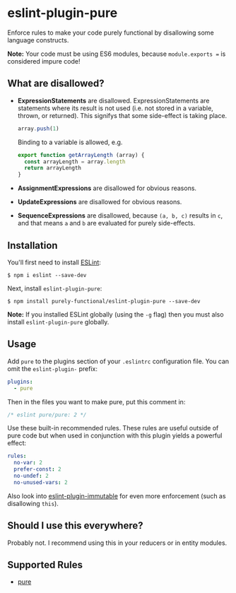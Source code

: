 # eslint-plugin-pure

Enforce rules to make your code purely functional by disallowing some language constructs.

__Note:__ Your code must be using ES6 modules, because `module.exports =` is considered impure code!


## What are disallowed?

- __ExpressionStatements__ are disallowed. ExpressionStatements are statements where its result is not used (i.e. not stored in a variable, thrown, or returned). This signifys that some side-effect is taking place.

  ```js
  array.push(1)
  ```

  Binding to a variable is allowed, e.g.
  
  ```js
  export function getArrayLength (array) {
    const arrayLength = array.length
    return arrayLength
  }
  ```

- __AssignmentExpressions__ are disallowed for obvious reasons.

- __UpdateExpressions__ are disallowed for obvious reasons.

- __SequenceExpressions__ are disallowed, because `(a, b, c)` results in `c`, and that means `a` and `b` are evaluated for purely side-effects.


## Installation

You'll first need to install [ESLint](http://eslint.org):

```
$ npm i eslint --save-dev
```

Next, install `eslint-plugin-pure`:

```
$ npm install purely-functional/eslint-plugin-pure --save-dev
```

**Note:** If you installed ESLint globally (using the `-g` flag) then you must also install `eslint-plugin-pure` globally.



## Usage

Add `pure` to the plugins section of your `.eslintrc` configuration file. You can omit the `eslint-plugin-` prefix:

```yaml
plugins:
  - pure
```

Then in the files you want to make pure, put this comment in:

```js
/* eslint pure/pure: 2 */
```

Use these built-in recommended rules. These rules are useful outside of pure code but when used in conjunction with this plugin yields a powerful effect:

```yaml
rules:
  no-var: 2
  prefer-const: 2
  no-undef: 2
  no-unused-vars: 2
```

Also look into [eslint-plugin-immutable](https://github.com/jhusain/eslint-plugin-immutable) for even more enforcement (such as disallowing `this`).



## Should I use this everywhere?

Probably not.
I recommend using this in your reducers or in entity modules.



## Supported Rules

* [pure](docs/rules/pure.md)

